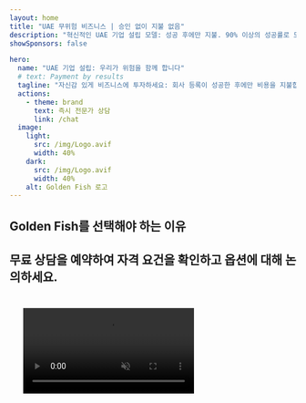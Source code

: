 ```yaml
---
layout: home
title: "UAE 무위험 비즈니스 | 승인 없이 지불 없음"
description: "혁신적인 UAE 기업 설립 모델: 성공 후에만 지불. 90% 이상의 성공률로 모든 단계에서 전문가 지도."
showSponsors: false

hero:
  name: "UAE 기업 설립: 우리가 위험을 함께 합니다"
  # text: Payment by results
  tagline: "자신감 있게 비즈니스에 투자하세요: 회사 등록이 성공한 후에만 비용을 지불합니다. <span class='hl'>귀하의 성공이 우리의 유일한 목표입니다</span>."
  actions:
    - theme: brand
      text: 즉시 전문가 상담
      link: /chat
  image:
    light:
      src: /img/Logo.avif
      width: 40%
    dark:
      src: /img/Logo.avif
      width: 40%
    alt: Golden Fish 로고
---
```


<FeatureBlock :card="{
  title: '귀하의 이점 — 우리의 책임',
  details: 'UAE는 우호적인 비즈니스 환경을 찾는 국제 기업가와 투자자들에게 많은 이점을 제공합니다. \n\n* 낮은 세율: 법인세 9%와 부가가치세 5%만 있으며 개인소득세는 없음\n* 100% 외국인 소유: 현지 파트너 없이 회사를 완전히 통제\n* 환율 통제 없음: 제한 없는 이익 송금과 환전\n\n[전체 목록 보기](/uae-business/company-registration/benefits-problems#benefits-of-doing-business-in-the-uae)',
  link: '/uae-business/company-registration/benefits-problems#benefits-of-doing-business-in-the-uae',
  src: {
    light: '/img/iStock-1331100622.jpg',
    dark: '/img/iStock-1203821481.avif',
    width: '100%'
  },
  inversion: false
}" />

<FeatureBlock :card="{
  title: '함께 해결하는 과제',
  details: 'UAE는 많은 이점을 제공하지만, 기업들은 사업 설립 시 잠재적인 과제들을 인식해야 합니다. \n\n* 복잡한 규제 환경: 에미리트와 Free Zone 전반에 걸친 다양한 규정\n* 경제적 실체 요건: 특정 활동에 필요한 현지 직원과 물리적 사무실 공간\n* 높은 초기 비용: 등록비, 문서 작업, 필수 사무실 임대\n\n[전체 목록 보기](/uae-business/company-registration/benefits-problems#disadvantages-of-doing-business-in-the-uae)',
  link: '/uae-business/company-registration/benefits-problems#disadvantages-of-doing-business-in-the-uae',
  src: {
      light: '/img/iStock-1299393716.avif',
      dark: '/img/iStock-2149731304.avif',
    width: '100%'
  },
  inversion: true
}" />

<FeatureBlock :card="{
  title: '완벽한 지원: 단계별 동행',
  details: '**Free Zone, Offshore, Mainland, Branch** 회사 설립을 위한 완벽한 가이드. \n\n* Free Zone과 Mainland에서 100% 외국인 소유 가능\n* 낮은 세율 - 법인세 9%만\n* 환율 통제 없음 - 쉬운 자본 송금\n\n[자세히 알아보기](/uae-business/company-registration/overview)',
  link: '/uae-business/company-registration/overview',
  src: {
    light: '/video/iStock-1204982076.mp4',
    dark: '/video/iStock-1269162753.mp4',
    width: '100%'
  },
  inversion: false
}" />

<FeatureCards :features="[
  {
    title: '은행 계좌 개설',
    details: 'UAE의 신뢰할 수 있는 은행들과 함께 비즈니스 또는 개인 **은행 계좌**를 쉽게 개설하세요.',
    items: [
      '정부 승인을 위한 종합 PRO 서비스',
      '완벽한 뱅킹 패키지 설정',
      '96% 성공률'
    ],
    linkText: '자세히 알아보기',
    link: '/uae-business/offer/banking/',
    icon: {
      light: '/img/iStock-2153786564.avif',
      dark: '/img/iStock-2166793628.avif',
      alt: '뱅킹 서비스'
    }
  },
  {
    title: 'Golden Visa 및 거주권',
    details: '원활한 신청 절차로 장기 거주를 위한 UAE **Golden Visa**를 취득하세요.',
    items: [
      '**6개월마다 UAE 입국 불필요**',
      '자격 조건 유지 시 10년 유효 및 갱신 옵션',
      '92% 성공률'
    ],
    linkText: '자세히 알아보기',
    link: '/uae-business/offer/golden-visa/',
    icon: {
      light: '/img/iStock-1312241253.avif',
      dark: '/img/ILONMASKID.webp',
      alt: '비자 서비스'
    }
  },
  {
    title: '더 많은 기업 서비스 살펴보기',
    details: '',
    items: [],
    linkText: '자세히 알아보기',
    link: '/uae-business/company-registration/insights/incorporation-steps',
    icon: {
      light: '/img/iStock-473502112.avif',
      dark: '/img/iStock-1160827423.avif',
      alt: '추가 서비스'
    }
  }
]" />

## Golden Fish를 선택해야 하는 이유

<BenefitsList :features="[
  {
    icon: '🏢',
    title: 'UAE 현지 전문성',
    text: '두바이의 전담 전문가들이 모든 과정을 전문적으로 안내해드립니다.'
  },
  {
    icon: '📊',
    title: '입증된 성공률',
    text: '프리미엄 처리를 통해 발급된 수백 건의 비자, 은행 계좌, 회사 등록에서 90% 이상의 승인률을 기록했습니다.'
  },
  {
    icon: '💸',
    title: '**성공 기반 수수료**',
    text: '[승인 후에만 지불](/uae-business/benefits/success-based-fees). 숨겨진 비용 없는 완벽한 투명성.'
  },
]" />

## 무료 상담을 예약하여 자격 요건을 확인하고 옵션에 대해 논의하세요.

<video  autoplay muted playsinline style="padding: 24px" >
  <source src="/img/iStock-2185906461.mp4" type="video/mp4">
</video>

<ContactFormModalNav buttonText="전문가와 상담하기" formStyle="display: block; margin: 1rem auto;"/>

<!-- <ImageGrid :images="[
  { src: '/img/ILONMASKID.webp', href: './immigration.md', alt: 'UAE 이민' },
  { src: '/img/ILONMASKID.webp', href: './immigration.md', alt: 'UAE 이민' },
]"/> -->